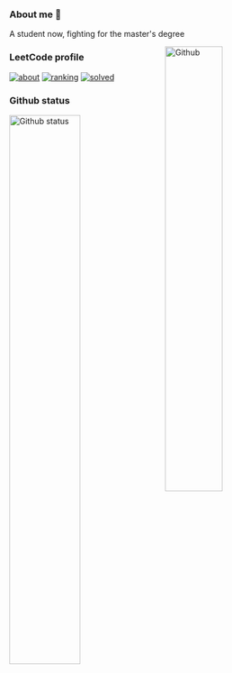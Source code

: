 ### **About me 👋**

A student now, fighting for the master's degree
<!-- Any image aligned to the right. Beware the width -->
<img width="45%" align="right" alt="Github" src="https://raw.githubusercontent.com/onimur/.github/master/.resources/git-header.svg" />

### **LeetCode profile**
[![about](https://lc.coding.gs/v1cn/vvisionnn.svg??logo=leetcode&color=2C4274&logoColor=ffffff&labelColor=1d212a)](https://leetcode-cn.com/u/vvisionnn/)
[![ranking](https://lc.coding.gs/v1cn/ranking/vvisionnn.svg?logo=leetcode&color=2C4274&logoColor=ffffff&labelColor=1d212a)](https://leetcode-cn.com/u/vvisionnn/)
[![solved](https://lc.coding.gs/v1cn/solved/vvisionnn.svg?logo=leetcode&color=2C4274&logoColor=ffffff&labelColor=1d212a)](https://leetcode-cn.com/u/vvisionnn/)


### **Github status**
<img width="50%" alt="Github status" src="https://github-readme-stats.vercel.app/api?username=vvisionnn&show_icons=true&title_color=ffffff&text_color=ffffff&bg_color=1d212a&icon_color=2C4274&count_private=true&layout=default" />



<!--
**vvisionnn/vvisionnn** is a ✨ _special_ ✨ repository because its `README.md` (this file) appears on your GitHub profile.
Here are some ideas to get you started:
- 🔭 I’m currently working on ...
- 🌱 I’m currently learning ...
- 👯 I’m looking to collaborate on ...
- 🤔 I’m looking for help with ...
- 💬 Ask me about ...
- 📫 How to reach me: ...
- 😄 Pronouns: ...
- ⚡ Fun fact: ...
-->
